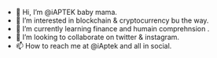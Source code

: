 - 👋 Hi, I’m @iAPTEK baby mama.
- 👀 I’m interested in blockchain & cryptocurrency bu the way.
- 🌱 I’m currently learning finance and humain comprehnsion .
- 💞️ I’m looking to collaborate on twitter & instagram.
- 📫 How to reach me at @iAptek and all in social.

<!----
iAPTEK/iAPTEK is a ✨ special ✨ repository because its `README.md` (this file) appears on your GitHub profile.
You can click the Preview link to take a look at your changes.
---->
